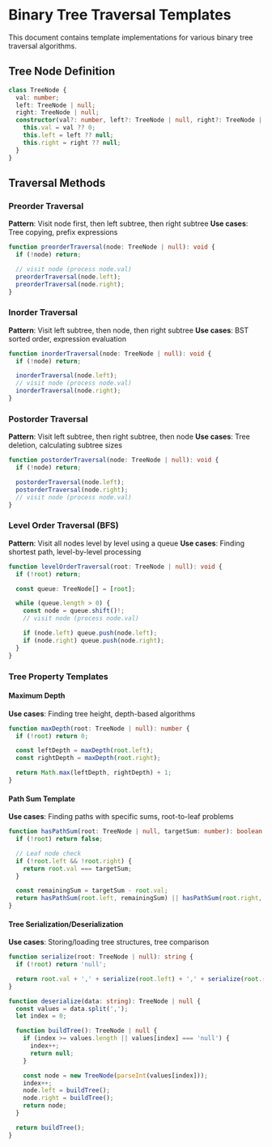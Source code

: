 # Binary Tree Traversal Templates

This document contains template implementations for various binary tree traversal algorithms.

## Tree Node Definition

```typescript
class TreeNode {
  val: number;
  left: TreeNode | null;
  right: TreeNode | null;
  constructor(val?: number, left?: TreeNode | null, right?: TreeNode | null) {
    this.val = val ?? 0;
    this.left = left ?? null;
    this.right = right ?? null;
  }
}
```

## Traversal Methods

### Preorder Traversal

**Pattern**: Visit node first, then left subtree, then right subtree
**Use cases**: Tree copying, prefix expressions

```typescript
function preorderTraversal(node: TreeNode | null): void {
  if (!node) return;

  // visit node (process node.val)
  preorderTraversal(node.left);
  preorderTraversal(node.right);
}
```

### Inorder Traversal

**Pattern**: Visit left subtree, then node, then right subtree
**Use cases**: BST sorted order, expression evaluation

```typescript
function inorderTraversal(node: TreeNode | null): void {
  if (!node) return;

  inorderTraversal(node.left);
  // visit node (process node.val)
  inorderTraversal(node.right);
}
```

### Postorder Traversal

**Pattern**: Visit left subtree, then right subtree, then node
**Use cases**: Tree deletion, calculating subtree sizes

```typescript
function postorderTraversal(node: TreeNode | null): void {
  if (!node) return;

  postorderTraversal(node.left);
  postorderTraversal(node.right);
  // visit node (process node.val)
}
```

### Level Order Traversal (BFS)

**Pattern**: Visit all nodes level by level using a queue
**Use cases**: Finding shortest path, level-by-level processing

```typescript
function levelOrderTraversal(root: TreeNode | null): void {
  if (!root) return;

  const queue: TreeNode[] = [root];

  while (queue.length > 0) {
    const node = queue.shift()!;
    // visit node (process node.val)

    if (node.left) queue.push(node.left);
    if (node.right) queue.push(node.right);
  }
}
```

### Tree Property Templates

#### Maximum Depth

**Use cases**: Finding tree height, depth-based algorithms

```typescript
function maxDepth(root: TreeNode | null): number {
  if (!root) return 0;

  const leftDepth = maxDepth(root.left);
  const rightDepth = maxDepth(root.right);

  return Math.max(leftDepth, rightDepth) + 1;
}
```

#### Path Sum Template

**Use cases**: Finding paths with specific sums, root-to-leaf problems

```typescript
function hasPathSum(root: TreeNode | null, targetSum: number): boolean {
  if (!root) return false;

  // Leaf node check
  if (!root.left && !root.right) {
    return root.val === targetSum;
  }

  const remainingSum = targetSum - root.val;
  return hasPathSum(root.left, remainingSum) || hasPathSum(root.right, remainingSum);
}
```

#### Tree Serialization/Deserialization

**Use cases**: Storing/loading tree structures, tree comparison

```typescript
function serialize(root: TreeNode | null): string {
  if (!root) return 'null';

  return root.val + ',' + serialize(root.left) + ',' + serialize(root.right);
}

function deserialize(data: string): TreeNode | null {
  const values = data.split(',');
  let index = 0;

  function buildTree(): TreeNode | null {
    if (index >= values.length || values[index] === 'null') {
      index++;
      return null;
    }

    const node = new TreeNode(parseInt(values[index]));
    index++;
    node.left = buildTree();
    node.right = buildTree();
    return node;
  }

  return buildTree();
}
```
